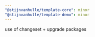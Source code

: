 ```yaml
---
"@stijnvanhulle/template-core": minor
"@stijnvanhulle/template-demo": minor
---
```


use of changeset + upgrade packages
